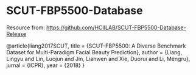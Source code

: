 # SCUT-FBP5500-Database

Resource from:
https://github.com/HCIILAB/SCUT-FBP5500-Database-Release

@article{liang2017SCUT,
title     = {SCUT-FBP5500: A Diverse Benchmark Dataset for Multi-Paradigm Facial Beauty Prediction},
author    = {Liang, Lingyu and Lin, Luojun and Jin, Lianwen and Xie, Duorui and Li, Mengru},
jurnal    = {ICPR}, 
year      = {2018}
}
